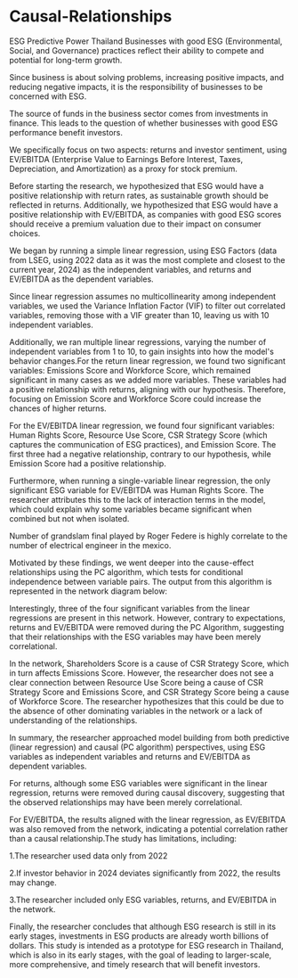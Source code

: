 # Causal-Relationships

ESG Predictive Power Thailand
Businesses with good ESG (Environmental, Social, and Governance) practices reflect their ability to compete and potential for long-term growth.

Since business is about solving problems, increasing positive impacts, and reducing negative impacts, it is the responsibility of businesses to be concerned with ESG.

The source of funds in the business sector comes from investments in finance. This leads to the question of whether businesses with good ESG performance benefit investors.

We specifically focus on two aspects: returns and investor sentiment, using EV/EBITDA (Enterprise Value to Earnings Before Interest, Taxes, Depreciation, and Amortization) as a proxy for stock premium.

Before starting the research, we hypothesized that ESG would have a positive relationship with return rates, as sustainable growth should be reflected in returns. Additionally, we hypothesized that ESG would have a positive relationship with EV/EBITDA, as companies with good ESG scores should receive a premium valuation due to their impact on consumer choices.

We began by running a simple linear regression, using ESG Factors (data from LSEG, using 2022 data as it was the most complete and closest to the current year, 2024) as the independent variables, and returns and EV/EBITDA as the dependent variables.

Since linear regression assumes no multicollinearity among independent variables, we used the Variance Inflation Factor (VIF) to filter out correlated variables, removing those with a VIF greater than 10, leaving us with 10 independent variables.

Additionally, we ran multiple linear regressions, varying the number of independent variables from 1 to 10, to gain insights into how the model's behavior changes.For the return linear regression, we found two significant variables: Emissions Score and Workforce Score, which remained significant in many cases as we added more variables. These variables had a positive relationship with returns, aligning with our hypothesis. Therefore, focusing on Emission Score and Workforce Score could increase the chances of higher returns.

For the EV/EBITDA linear regression, we found four significant variables: Human Rights Score, Resource Use Score, CSR Strategy Score (which captures the communication of ESG practices), and Emission Score. The first three had a negative relationship, contrary to our hypothesis, while Emission Score had a positive relationship.

Furthermore, when running a single-variable linear regression, the only significant ESG variable for EV/EBITDA was Human Rights Score. The researcher attributes this to the lack of interaction terms in the model, which could explain why some variables became significant when combined but not when isolated.

Number of grandslam final played by Roger Federe is highly correlate to the number of electrical engineer in the mexico.

Motivated by these findings, we went deeper into the cause-effect relationships using the PC algorithm, which tests for conditional independence between variable pairs. The output from this algorithm is represented in the network diagram below:

Interestingly, three of the four significant variables from the linear regressions are present in this network. However, contrary to expectations, returns and EV/EBITDA were removed during the PC Algorithm, suggesting that their relationships with the ESG variables may have been merely correlational.

In the network, Shareholders Score is a cause of CSR Strategy Score, which in turn affects Emissions Score. However, the researcher does not see a clear connection between Resource Use Score being a cause of CSR Strategy Score and Emissions Score, and CSR Strategy Score being a cause of Workforce Score. The researcher hypothesizes that this could be due to the absence of other dominating variables in the network or a lack of understanding of the relationships.

In summary, the researcher approached model building from both predictive (linear regression) and causal (PC algorithm) perspectives, using ESG variables as independent variables and returns and EV/EBITDA as dependent variables.

For returns, although some ESG variables were significant in the linear regression, returns were removed during causal discovery, suggesting that the observed relationships may have been merely correlational.

For EV/EBITDA, the results aligned with the linear regression, as EV/EBITDA was also removed from the network, indicating a potential correlation rather than a causal relationship.The study has limitations, including:

1.The researcher used data only from 2022

2.If investor behavior in 2024 deviates significantly from 2022, the results may change.

3.The researcher included only ESG variables, returns, and EV/EBITDA in the network.

Finally, the researcher concludes that although ESG research is still in its early stages, investments in ESG products are already worth billions of dollars. This study is intended as a prototype for ESG research in Thailand, which is also in its early stages, with the goal of leading to larger-scale, more comprehensive, and timely research that will benefit investors.
